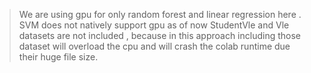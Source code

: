 > We are using gpu for only random forest and linear regression here .
> SVM does not natively support gpu as of now
> StudentVle and Vle datasets are not included , because in this approach including those dataset will overload the cpu and will crash the colab runtime due their huge file size.
